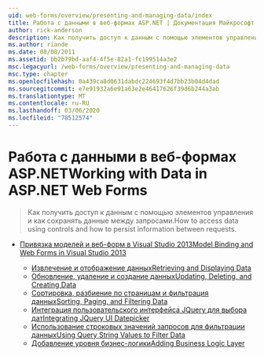 ```yaml
---
uid: web-forms/overview/presenting-and-managing-data/index
title: Работа с данными в веб-формах ASP.NET | Документация Майкрософт
author: rick-anderson
description: Как получить доступ к данным с помощью элементов управления и как сохранять данные между запросами.
ms.author: riande
ms.date: 08/08/2011
ms.assetid: bb2b79bd-aaf4-4f5e-82a1-fc199514a3e2
msc.legacyurl: /web-forms/overview/presenting-and-managing-data
msc.type: chapter
ms.openlocfilehash: 0a439ca8d0631dabdc224693f4d7bb23b04d4dad
ms.sourcegitcommit: e7e91932a6e91a63e2e46417626f39d6b244a3ab
ms.translationtype: MT
ms.contentlocale: ru-RU
ms.lasthandoff: 03/06/2020
ms.locfileid: "78512574"
---
```

# <a name="working-with-data-in-aspnet-web-forms"></a><span data-ttu-id="362c7-103">Работа с данными в веб-формах ASP.NET</span><span class="sxs-lookup"><span data-stu-id="362c7-103">Working with Data in ASP.NET Web Forms</span></span>

> <span data-ttu-id="362c7-104">Как получить доступ к данным с помощью элементов управления и как сохранять данные между запросами.</span><span class="sxs-lookup"><span data-stu-id="362c7-104">How to access data using controls and how to persist information between requests.</span></span>

- [<span data-ttu-id="362c7-105">Привязка моделей и веб-форм в Visual Studio 2013</span><span class="sxs-lookup"><span data-stu-id="362c7-105">Model Binding and Web Forms in Visual Studio 2013</span></span>](model-binding/index.md)

    - [<span data-ttu-id="362c7-106">Извлечение и отображение данных</span><span class="sxs-lookup"><span data-stu-id="362c7-106">Retrieving and Displaying Data</span></span>](model-binding/retrieving-data.md)
    - [<span data-ttu-id="362c7-107">Обновление, удаление и создание данных</span><span class="sxs-lookup"><span data-stu-id="362c7-107">Updating, Deleting, and Creating Data</span></span>](model-binding/updating-deleting-and-creating-data.md)
    - [<span data-ttu-id="362c7-108">Сортировка, разбиение по страницам и фильтрация данных</span><span class="sxs-lookup"><span data-stu-id="362c7-108">Sorting, Paging, and Filtering Data</span></span>](model-binding/sorting-paging-and-filtering-data.md)
    - [<span data-ttu-id="362c7-109">Интеграция пользовательского интерфейса JQuery для выбора дат</span><span class="sxs-lookup"><span data-stu-id="362c7-109">Integrating JQuery UI Datepicker</span></span>](model-binding/integrating-jquery-ui.md)
    - [<span data-ttu-id="362c7-110">Использование строковых значений запросов для фильтрации данных</span><span class="sxs-lookup"><span data-stu-id="362c7-110">Using Query String Values to Filter Data</span></span>](model-binding/using-query-string-values-to-retrieve-data.md)
    - [<span data-ttu-id="362c7-111">Добавление уровня бизнес-логики</span><span class="sxs-lookup"><span data-stu-id="362c7-111">Adding Business Logic Layer</span></span>](model-binding/adding-business-logic-layer.md)
